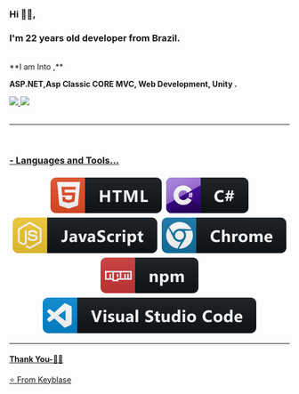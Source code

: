 ### Hi 🙋‍♂️,
### I'm 22 years old developer from Brazil.

<br/>
**I am Into ,**

**ASP.NET,Asp Classic CORE MVC, Web Development, Unity .**
<br />

<div>
  <a href="https://github.com/keyblase">
  <img height="180em" src="https://github-readme-stats.vercel.app/api?username=keyblase&show_icons=true&theme=dracula&include_all_commits=true&count_private=true"/>
  <img height="180em" src="https://github-readme-stats.vercel.app/api/top-langs/?username=keyblase&layout=compact&langs_count=7&theme=dracula"/>
</div>
 

<br />

*************

<br />

### - Languages and Tools...

<p align="center">
 <img src="https://raw.githubusercontent.com/8bithemant/8bithemant/master/svg/dev/languages/html.svg" alt="HTML" style="vertical-align:top; margin:4px"><img src="https://raw.githubusercontent.com/8bithemant/8bithemant/master/svg/dev/languages/csharp.svg"alt="c#" style="vertical-align:top; margin:4px"><img src="https://raw.githubusercontent.com/8bithemant/8bithemant/master/svg/dev/languages/js.svg" alt="JS" style="vertical-align:top; margin:4px"><img src="https://raw.githubusercontent.com/8bithemant/8bithemant/master/svg/dev/misc/chrome.svg" alt="Chrome" style="vertical-align:top; margin:4px"><img src="https://raw.githubusercontent.com/8bithemant/8bithemant/master/svg/dev/services/npm.svg" alt="NPM" style="vertical-align:top; margin:4px"><img src="https://raw.githubusercontent.com/8bithemant/8bithemant/master/svg/dev/tools/visualstudio_code.svg" alt="VScode" style="vertical-align:top; margin:4px">

</p>


***********************************

#### Thank You-🙏🏼

⭐️ From [Keyblase](https://github.com/Keyblase)

